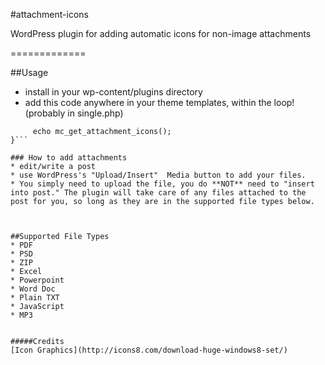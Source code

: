 #attachment-icons

WordPress plugin for adding automatic icons for non-image attachments

=============

##Usage
* install in your wp-content/plugins directory
* add this code anywhere in your theme templates, within the loop! (probably in single.php)
```if(function_exists('mc_get_attachment_icons')){
     echo mc_get_attachment_icons();
}```

### How to add attachments
* edit/write a post
* use WordPress's "Upload/Insert"  Media button to add your files. 
* You simply need to upload the file, you do **NOT** need to "insert into post." The plugin will take care of any files attached to the post for you, so long as they are in the supported file types below. 



##Supported File Types
* PDF
* PSD
* ZIP
* Excel
* Powerpoint
* Word Doc
* Plain TXT
* JavaScript
* MP3


#####Credits
[Icon Graphics](http://icons8.com/download-huge-windows8-set/)
